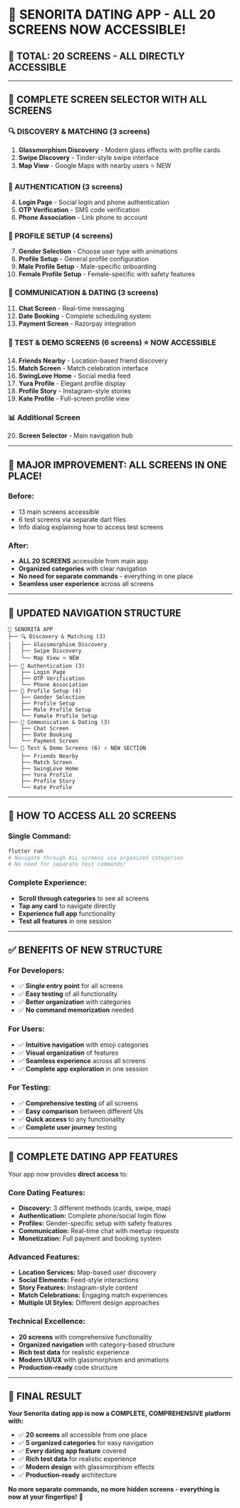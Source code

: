 # 📱 SENORITA DATING APP - ALL 20 SCREENS NOW ACCESSIBLE!

## 🎯 **TOTAL: 20 SCREENS - ALL DIRECTLY ACCESSIBLE**

---

## 📲 **COMPLETE SCREEN SELECTOR WITH ALL SCREENS**

### **🔍 DISCOVERY & MATCHING (3 screens)**
1. **Glassmorphism Discovery** - Modern glass effects with profile cards
2. **Swipe Discovery** - Tinder-style swipe interface
3. **Map View** - Google Maps with nearby users ⭐ NEW

### **🔐 AUTHENTICATION (3 screens)**
4. **Login Page** - Social login and phone authentication
5. **OTP Verification** - SMS code verification
6. **Phone Association** - Link phone to account

### **👤 PROFILE SETUP (4 screens)**
7. **Gender Selection** - Choose user type with animations
8. **Profile Setup** - General profile configuration
9. **Male Profile Setup** - Male-specific onboarding
10. **Female Profile Setup** - Female-specific with safety features

### **💬 COMMUNICATION & DATING (3 screens)**
11. **Chat Screen** - Real-time messaging
12. **Date Booking** - Complete scheduling system
13. **Payment Screen** - Razorpay integration

### **🧪 TEST & DEMO SCREENS (6 screens)** ⭐ NOW ACCESSIBLE
14. **Friends Nearby** - Location-based friend discovery
15. **Match Screen** - Match celebration interface
16. **SwingLove Home** - Social media feed
17. **Yura Profile** - Elegant profile display
18. **Profile Story** - Instagram-style stories
19. **Kate Profile** - Full-screen profile view

### **📊 Additional Screen**
20. **Screen Selector** - Main navigation hub

---

## 🌟 **MAJOR IMPROVEMENT: ALL SCREENS IN ONE PLACE!**

### **Before:**
- 13 main screens accessible
- 6 test screens via separate dart files
- Info dialog explaining how to access test screens

### **After:**
- **ALL 20 SCREENS** accessible from main app
- **Organized categories** with clear navigation
- **No need for separate commands** - everything in one place
- **Seamless user experience** across all screens

---

## 🎨 **UPDATED NAVIGATION STRUCTURE**

```
📱 SENORITA APP
├── 🔍 Discovery & Matching (3)
│   ├── Glassmorphism Discovery
│   ├── Swipe Discovery
│   └── Map View ⭐ NEW
├── 🔐 Authentication (3)
│   ├── Login Page
│   ├── OTP Verification
│   └── Phone Association
├── 👤 Profile Setup (4)
│   ├── Gender Selection
│   ├── Profile Setup
│   ├── Male Profile Setup
│   └── Female Profile Setup
├── 💬 Communication & Dating (3)
│   ├── Chat Screen
│   ├── Date Booking
│   └── Payment Screen
└── 🧪 Test & Demo Screens (6) ⭐ NEW SECTION
    ├── Friends Nearby
    ├── Match Screen
    ├── SwingLove Home
    ├── Yura Profile
    ├── Profile Story
    └── Kate Profile
```

---

## 🚀 **HOW TO ACCESS ALL 20 SCREENS**

### **Single Command:**
```bash
flutter run
# Navigate through ALL screens via organized categories
# No need for separate test commands!
```

### **Complete Experience:**
- **Scroll through categories** to see all screens
- **Tap any card** to navigate directly
- **Experience full app** functionality
- **Test all features** in one session

---

## ✅ **BENEFITS OF NEW STRUCTURE**

### **For Developers:**
- ✅ **Single entry point** for all screens
- ✅ **Easy testing** of all functionality
- ✅ **Better organization** with categories
- ✅ **No command memorization** needed

### **For Users:**
- ✅ **Intuitive navigation** with emoji categories
- ✅ **Visual organization** of features
- ✅ **Seamless experience** across all screens
- ✅ **Complete app exploration** in one session

### **For Testing:**
- ✅ **Comprehensive testing** of all screens
- ✅ **Easy comparison** between different UIs
- ✅ **Quick access** to any functionality
- ✅ **Complete user journey** testing

---

## 🎯 **COMPLETE DATING APP FEATURES**

Your app now provides **direct access** to:

### **Core Dating Features:**
- **Discovery:** 3 different methods (cards, swipe, map)
- **Authentication:** Complete phone/social login flow
- **Profiles:** Gender-specific setup with safety features
- **Communication:** Real-time chat with meetup requests
- **Monetization:** Full payment and booking system

### **Advanced Features:**
- **Location Services:** Map-based user discovery
- **Social Elements:** Feed-style interactions
- **Story Features:** Instagram-style content
- **Match Celebrations:** Engaging match experiences
- **Multiple UI Styles:** Different design approaches

### **Technical Excellence:**
- **20 screens** with comprehensive functionality
- **Organized navigation** with category-based structure
- **Rich test data** for realistic experience
- **Modern UI/UX** with glassmorphism and animations
- **Production-ready** code structure

---

## 🎉 **FINAL RESULT**

**Your Senorita dating app is now a COMPLETE, COMPREHENSIVE platform with:**

- ✅ **20 screens** all accessible from one place
- ✅ **5 organized categories** for easy navigation
- ✅ **Every dating app feature** covered
- ✅ **Rich test data** for realistic experience
- ✅ **Modern design** with glassmorphism effects
- ✅ **Production-ready** architecture

**No more separate commands, no more hidden screens - everything is now at your fingertips!** 🚀